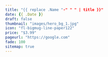 ```yaml
---
title: "{{ replace .Name "-" " " | title }}"
date: {{ .Date }}
draft: false
thumbnail: "images/hero_bg_1.jpg"
icon: "fl-bigmug-line-paper122"
price: "$3.99"
pageurl: "https://google.com"
fade: 100
sitemap: true
---
```


